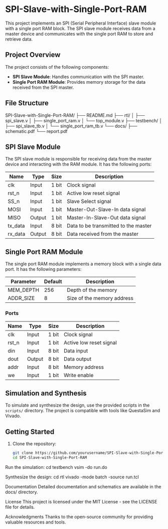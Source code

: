 # SPI-Slave-with-Single-Port-RAM


This project implements an SPI (Serial Peripheral Interface) slave module with a single port RAM block. The SPI slave module receives data from a master device and communicates with the single port RAM to store and retrieve data.

## Project Overview

The project consists of the following components:
- **SPI Slave Module**: Handles communication with the SPI master.
- **Single Port RAM Module**: Provides memory storage for the data received from the SPI master.

## File Structure


SPI-Slave-with-Single-Port-RAM/ ├── README.md ├── rtl/ │ ├── spi_slave.v │ ├── single_port_ram.v │ └── top_module.v ├── testbench/ │ ├── spi_slave_tb.v │ └── single_port_ram_tb.v └── docs/ ├── schematic.pdf └── report.pdf


## SPI Slave Module

The SPI slave module is responsible for receiving data from the master device and interacting with the RAM module. It has the following ports:

| Name   | Type   | Size | Description                        |
|--------|--------|------|------------------------------------|
| clk    | Input  | 1 bit| Clock signal                       |
| rst_n  | Input  | 1 bit| Active low reset signal            |
| SS_n   | Input  | 1 bit| Slave Select signal                |
| MOSI   | Input  | 1 bit| Master-Out-Slave-In data signal    |
| MISO   | Output | 1 bit| Master-In-Slave-Out data signal    |
| tx_data| Input  | 8 bit| Data to be transmitted to the master|
| rx_data| Output | 8 bit| Data received from the master      |

## Single Port RAM Module

The single port RAM module implements a memory block with a single data port. It has the following parameters:

| Parameter | Default | Description           |
|-----------|---------|-----------------------|
| MEM_DEPTH | 256     | Depth of the memory   |
| ADDR_SIZE | 8       | Size of the memory address |

### Ports

| Name   | Type   | Size | Description                        |
|--------|--------|------|------------------------------------|
| clk    | Input  | 1 bit| Clock signal                       |
| rst_n  | Input  | 1 bit| Active low reset signal            |
| din    | Input  | 8 bit| Data input                         |
| dout   | Output | 8 bit| Data output                        |
| addr   | Input  | 8 bit| Memory address                     |
| we     | Input  | 1 bit| Write enable                       |

## Simulation and Synthesis

To simulate and synthesize the design, use the provided scripts in the `scripts/` directory. The project is compatible with tools like QuestaSim and Vivado.

## Getting Started

1. Clone the repository:
   ```bash
   git clone https://github.com/yourusername/SPI-Slave-with-Single-Port-RAM.git
   cd SPI-Slave-with-Single-Port-RAM

Run the simulation:
cd testbench
vsim -do run.do

Synthesize the design:
cd rtl
vivado -mode batch -source run.tcl

Documentation
Detailed documentation and schematics are available in the docs/ directory.

License
This project is licensed under the MIT License - see the LICENSE file for details.

Acknowledgments
Thanks to the open-source community for providing valuable resources and tools.
